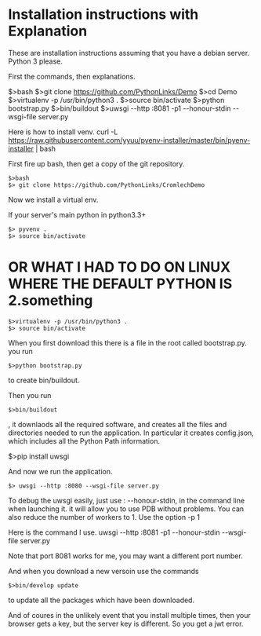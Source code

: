 Installation instructions with Explanation
========================

These are installation instructions assuming that you have a debian server.
Python 3 please.

First the commands, then explanations.

$>bash
$>git clone https://github.com/PythonLinks/Demo
$>cd Demo
$>virtualenv -p /usr/bin/python3 .
$>source bin/activate
$>python bootstrap.py
$>bin/buildout
$>uwsgi --http :8081 -p1 --honour-stdin --wsgi-file server.py


Here is how to install venv.
curl -L https://raw.githubusercontent.com/yyuu/pyenv-installer/master/bin/pyenv-installer | bash


First fire up bash, then get a copy of the git repository.

```
$>bash
$> git clone https://github.com/PythonLinks/CromlechDemo
```

Now we install a virtual env.

If your server's main python in python3.3+

```
$> pyvenv .
$> source bin/activate
```

#  OR WHAT I HAD TO DO ON LINUX WHERE THE DEFAULT PYTHON IS 2.something
```
$>virtualenv -p /usr/bin/python3 .
$> source bin/activate
```

When you first download this there is a file in the root called bootstrap.py.
you run
```
$>python bootstrap.py 
```
to create bin/buildout.

Then you run
```
$>bin/buildout
```

, it downlaods all the required software, and creates
all the files and directories needed to run the application.
In particular it creates config.json, which includes all the Python Path
information.

$>pip install uwsgi

And now we run the application.
```
$> uwsgi --http :8080 --wsgi-file server.py
```
To debug the uwsgi easily, just use : --honour-stdin, in the
command line when launching it.
it will allow you to use PDB without problems.
You can also reduce the number of workers to 1.
Use the option -p 1

Here is the command I use. 
 uwsgi --http :8081  -p1  --honour-stdin --wsgi-file server.py

Note that port 8081 works for me, you may want a different port number.

And when you download a new versoin use the commands
```
$>bin/develop update
```
to update all the packages which have been downloaded.

And of coures in the unlikely event that  you install multiple times,
then your browser gets a key, but the server key is different.
So you get a jwt error. 